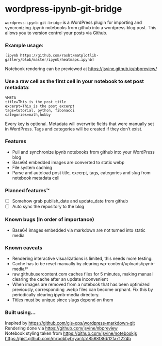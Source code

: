  # wordpress-ipynb-git-bridge
`wordpress-ipynb-git-bridge` is a WordPress plugin for importing and syncronizing .ipynb notebooks from github into a wordpress blog post. This allows you to version control your posts via Github.

### Example usage:
```[ipynb https://github.com/rasbt/matplotlib-gallery/blob/master/ipynb/heatmaps.ipynb]```  

Notebook rendering can be previewed at https://jsvine.github.io/nbpreview/

### Use a raw cell as the first cell in your notebook to set post metadata:
```
%META
title=This is the post title
excerpt=This is the post excerpt
tags=tutorial, python, fibonacci
categories=math,hobby
```
Every key is optional. Metadata will overwrite fields that were manually set in WordPress. Tags and categories will be created if they don't exist.

### Features
- Pull and synchronize ipynb notebooks from github into your WordPress blog
- Base64 embedded images are converted to static webp
- File system caching
- Parse and autoload post title, excerpt, tags, categories and slug from notebook metadata cell

### Planned features&trade;
- [ ] Somehow grab publish_date and update_date from github
- [ ] Auto sync the repository to the blog

### Known bugs (In order of importance)
- Base64 images embedded via markdown are not turned into static media

### Known caveats
- Rendering interactive visualizations is limited, this needs more testing.
- Cache has to be reset manually by clearing wp-content/uploads/ipynb-media/*
- raw.githubusercontent.com caches files for 5 minutes, making manual clearing the cache after an update inconvenient
- When images are removed from a notebook that has been optimized previously, corresponding .webp files can become orphant. Fix this by periodically clearing ipynb-media directory.
- Titles must be unique since slugs depend on them

### Built using...
Inspired by https://github.com/gis-ops/wordpress-markdown-git  
Rendering done via https://github.com/jsvine/nbpreview  
Notebook styling taken from https://github.com/jsvine/notebookjs  
https://gist.github.com/mrbobbybryant/a18588f86b12fa71224b

